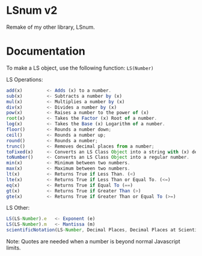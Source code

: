 # LSnum v2
Remake of my other library, LSnum.

# Documentation
To make a LS object, use the following function: `LS(Number)`

LS Operations:
```javascript
add(x)         <- Adds (x) to a number.
sub(x)         <- Subtracts a number by (x)
mul(x)         <- Multiplies a number by (x)
div(x)         <- Divides a number by (x)
pow(x)         <- Raises a number to the power of (x)
root(x)        <- Takes the Factor (x) Root of a number.
log(x)         <- Takes the Base (x) Logarithm of a number.
floor()        <- Rounds a number down;
ceil()         <- Rounds a number up;
round()        <- Rounds a number;
trunc()        <- Removes decimal places from a number;
toFixed(x)     <- Converts an LS Class Object into a string with (x) decimal places.
toNumber()     <- Converts an LS Class Object into a regular number.
min(x)         <- Minimum between two numbers.
max(x)         <- Maximum between two numbers.
lt(x)          <- Returns True if Less Than. (<)
lte(x)         <- Returns True if Less Than or Equal To. (<=)
eq(x)          <- Returns True if Equal To (==)
gt(x)          <- Returns True if Greater Than (>)
gte(x)         <- Returns True if Greater Than or Equal To (>=)
```

LS Other:
```javascript
LS(LS-Number).e   <- Exponent (e)
LS(LS-Number).m   <- Mantissa (m)
scientificNotation(LS-Number, Decimal Places, Decimal Places at Scientific Notation)
```

Note: Quotes are needed when a number is beyond normal Javascript limits.
